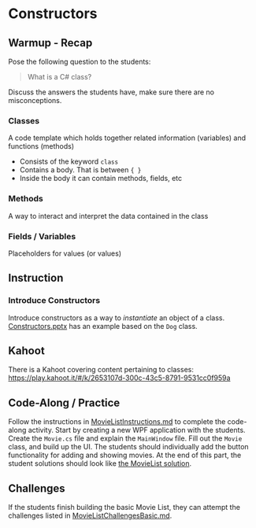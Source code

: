 # Constructors
## Warmup - Recap
Pose the following question to the students:
> What is a C# class?

Discuss the answers the students have, make sure there are no misconceptions.

### Classes
A code template which holds together related information (variables) and functions (methods)
- Consists of the keyword `class`
- Contains a body. That is between `{ }`
- Inside the body it can contain methods, fields, etc

### Methods
A way to interact and interpret the data contained in the class

### Fields / Variables
Placeholders for values (or values)

## Instruction
### Introduce Constructors
Introduce constructors as a way to _instantiate_ an object of a class. [Constructors.pptx](Constructors.pptx) has an example based on the `Dog` class.

## Kahoot
There is a Kahoot covering content pertaining to classes: https://play.kahoot.it/#/k/2653107d-300c-43c5-8791-9531cc0f959a

## Code-Along / Practice
Follow the instructions in [MovieListInstructions.md](MovieListInstructions.md) to complete the code-along activity. Start by creating a new WPF application with the students. Create the `Movie.cs` file and explain the `MainWindow` file. Fill out the `Movie` class, and build up the UI. The students should individually add the button functionality for adding and showing movies. At the end of this part, the student solutions should look like [the MovieList solution](MovieList/).

## Challenges
If the students finish building the basic Movie List, they can attempt the challenges listed in [MovieListChallengesBasic.md](MovieListChallengesBasic.md).